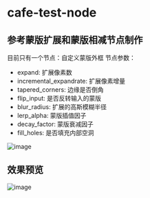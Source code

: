 # cafe-test-node
## 参考蒙版扩展和蒙版相减节点制作
目前只有一个节点：自定义蒙版外框
节点参数：
- expand: 扩展像素数
- incremental_expandrate: 扩展像素增量
- tapered_corners: 边缘是否倒角
- flip_input: 是否反转输入的蒙版
- blur_radius: 扩展的高斯模糊半径
- lerp_alpha: 蒙版插值因子
- decay_factor: 蒙版衰减因子
- fill_holes: 是否填充内部空洞

![image](https://github.com/user-attachments/assets/b184f317-7a2f-4703-b6f0-014bc83980c9)

## 效果预览
![image](https://github.com/user-attachments/assets/5dc339b1-6320-478c-9eed-046edc3fad8b)
